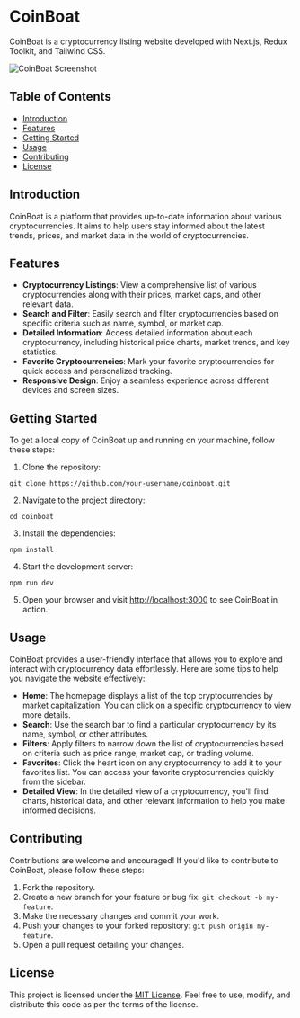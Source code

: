# CoinBoat

CoinBoat is a cryptocurrency listing website developed with Next.js, Redux Toolkit, and Tailwind CSS.

![CoinBoat Screenshot]([https://example.com/screenshot.png](https://www.awesomescreenshot.com/image/41100295?key=69202ce5e755fb2ad4ed7ba5305110c3))

## Table of Contents

- [Introduction](#introduction)
- [Features](#features)
- [Getting Started](#getting-started)
- [Usage](#usage)
- [Contributing](#contributing)
- [License](#license)

## Introduction

CoinBoat is a platform that provides up-to-date information about various cryptocurrencies. It aims to help users stay informed about the latest trends, prices, and market data in the world of cryptocurrencies.

## Features

- **Cryptocurrency Listings**: View a comprehensive list of various cryptocurrencies along with their prices, market caps, and other relevant data.
- **Search and Filter**: Easily search and filter cryptocurrencies based on specific criteria such as name, symbol, or market cap.
- **Detailed Information**: Access detailed information about each cryptocurrency, including historical price charts, market trends, and key statistics.
- **Favorite Cryptocurrencies**: Mark your favorite cryptocurrencies for quick access and personalized tracking.
- **Responsive Design**: Enjoy a seamless experience across different devices and screen sizes.

## Getting Started

To get a local copy of CoinBoat up and running on your machine, follow these steps:

1. Clone the repository:

```shell
git clone https://github.com/your-username/coinboat.git
```

2. Navigate to the project directory:

```shell
cd coinboat
```

3. Install the dependencies:

```shell
npm install
```

4. Start the development server:

```shell
npm run dev
```

5. Open your browser and visit [http://localhost:3000](http://localhost:3000) to see CoinBoat in action.

## Usage

CoinBoat provides a user-friendly interface that allows you to explore and interact with cryptocurrency data effortlessly. Here are some tips to help you navigate the website effectively:

- **Home**: The homepage displays a list of the top cryptocurrencies by market capitalization. You can click on a specific cryptocurrency to view more details.
- **Search**: Use the search bar to find a particular cryptocurrency by its name, symbol, or other attributes.
- **Filters**: Apply filters to narrow down the list of cryptocurrencies based on criteria such as price range, market cap, or trading volume.
- **Favorites**: Click the heart icon on any cryptocurrency to add it to your favorites list. You can access your favorite cryptocurrencies quickly from the sidebar.
- **Detailed View**: In the detailed view of a cryptocurrency, you'll find charts, historical data, and other relevant information to help you make informed decisions.

## Contributing

Contributions are welcome and encouraged! If you'd like to contribute to CoinBoat, please follow these steps:

1. Fork the repository.
2. Create a new branch for your feature or bug fix: `git checkout -b my-feature`.
3. Make the necessary changes and commit your work.
4. Push your changes to your forked repository: `git push origin my-feature`.
5. Open a pull request detailing your changes.

## License

This project is licensed under the [MIT License](LICENSE). Feel free to use, modify, and distribute this code as per the terms of the license.
